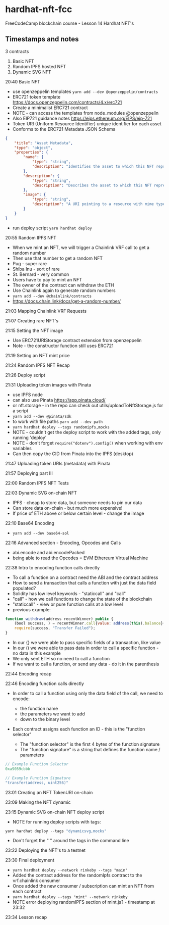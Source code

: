 # hardhat-nft-fcc

FreeCodeCamp blockchain course - Lesson 14 Hardhat NFT's

## Timestamps and notes

3 contracts
1. Basic NFT
2. Random IPFS hosted NFT
3. Dynamic SVG NFT

20:40 Basic NFT
- use openzeppelin templates ```yarn add --dev @openzeppelin/contracts```
- ERC721 token template https://docs.openzeppelin.com/contracts/4.x/erc721
- Create a minimalist ERC721 contract 
- NOTE - can access the templates from node_modules @openzeppelin
- Also EIP721 guidance notes https://eips.ethereum.org/EIPS/eip-721
- Token URI (Uniform Resource Identifier) unique identifier for each asset
- Conforms to the ERC721 Metadata JSON Schema 
```json
{
    "title": "Asset Metadata",
    "type": "object",
    "properties": {
        "name": {
            "type": "string",
            "description": "Identifies the asset to which this NFT represents"
        },
        "description": {
            "type": "string",
            "description": "Describes the asset to which this NFT represents"
        },
        "image": {
            "type": "string",
            "description": "A URI pointing to a resource with mime type image/* representing the asset to which this NFT represents. Consider making any images at a width between 320 and 1080 pixels and aspect ratio between 1.91:1 and 4:5 inclusive."
        }
    }
}
```
- run deploy script ```yarn hardhat deploy```

20:55 Random IPFS NFT
- When we mint an NFT, we will trigger a Chainlink VRF call to get a random number
- Then use that number to get a random NFT
- Pug - super rare
- Shiba Inu - sort of rare
- St. Bernard - very common
- Users have to pay to mint an NFT
- The owner of the contract can withdraw the ETH
- Use Chainlink again to generate random numbers
- ```yarn add --dev @chainlink/contracts```
- https://docs.chain.link/docs/get-a-random-number/

21:03 Mapping Chainlink VRF Requests

21:07 Creating rare NFT's

21:15 Setting the NFT image
- Use ERC721URIStorage contract extension from openzeppelin
- Note - the constructor function still uses ERC721

21:19 Setting an NFT mint price

21:24 Random IPFS NFT Recap

21:26 Deploy script

21:31 Uploading token images with Pinata
- use IPFS node 
- can also use Pinata https://app.pinata.cloud/
- or nft.storage - in the repo can check out utils/uploadToNftStorage.js for a script
- ```yarn add --dev @pinata/sdk```
- to work with file paths ```yarn add --dev path```
- ```yarn hardhat deploy --tags randomipfs,mocks```
- NOTE - couldn't get the deploy script to work with the added tags, only running 'deploy'
- NOTE - don't forget ```require("dotenv").config()``` when working with env variables
- Can then copy the CID from Pinata into the IPFS (desktop) 

21:47 Uploading token URIs (metadata) with Pinata

21:57 Deploying part III

22:00 Random IPFS NFT Tests

22:03 Dynamic SVG on-chain NFT
- IPFS - cheap to store data, but someone needs to pin our data
- Can store data on-chain - but much more expensive!
- If price of ETH above or below certain level - change the image

22:10 Base64 Encoding
- ```yarn add --dev base64-sol```

22:16 Advanced section - Encoding, Opcodes and Calls
- abi.encode and abi.encodePacked
- being able to read the Opcodes = EVM Ethereum Virtual Machine

22:38 Intro to encoding function calls directly
- To call a function on a contract need the ABI and the contract address
- How to send a transaction that calls a function with just the data field populated?
- Solidity has low level keywords - "staticcall" and "call"
- "call" - how we call functions to change the state of the blockchain
- "staticcall" - view or pure function calls at a low level
- previous example:
```javascript
function withdraw(address recentWinner) public {
    (bool success, ) = recentWinner.call{value: address(this).balance}("");
    require(success, "Transfer Failed");
}

```
- In our {} we were able to pass specific fields of a transaction, like value
- In our () we were able to pass data in order to call a specific function - no data in this example
- We only sent ETH so no need to call a function
- If we want to call a function, or send any data - do it in the parenthesis

22:44 Encoding recap

22:46 Encoding function calls directly
- In order to call a function using only the data field of the call, we need to encode:
    - the function name
    - the parameters we want to add
    - down to the binary level

- Each contract assigns each function an ID - this is the "function selector"
    - The "function selector" is the first 4 bytes of the function signature
    - The "function signature" is a string that defines the function name / parameters

```javascript
// Example Function Selector
0xa9059cbbb

// Example Function Signature
"transfer(address, uint256)"
```

23:01 Creating an NFT TokenURI on-chain

23:09 Making the NFT dynamic

23:15 Dynamic SVG on-chain NFT deploy script
- NOTE for running deploy scripts with tags:
```javascript
yarn hardhat deploy --tags "dynamicsvg,mocks"
```
- Don't forget the " " around the tags in the command line

23:22 Deploying the NFT's to a testnet

23:30 Final deployment
- ```yarn hardhat deploy --network rinkeby --tags "main"```
- Added the contract address for the randomIpfs contract to the vrf.chainlink consumer
- Once added the new consumer / subscription can mint an NFT from each contract
- ```yarn hardhat deploy --tags "mint" --network rinkeby```
- NOTE error deploying randomIPFS section of mint.js? - timestamp at 23:32

23:34 Lesson recap











